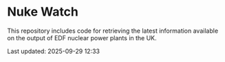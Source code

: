 # Nuke Watch

This repository includes code for retrieving the latest information available on the output of EDF nuclear power plants in the UK.

Last updated: 2025-09-29 12:33